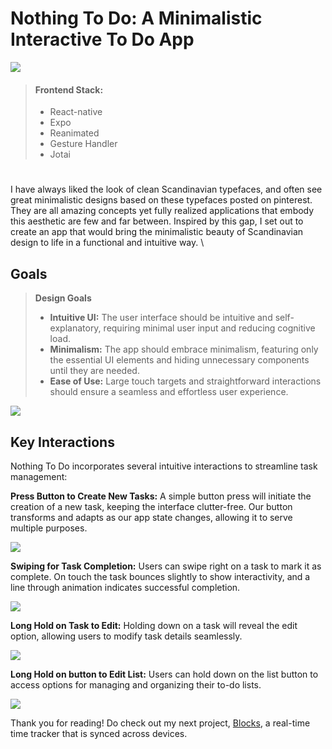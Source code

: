 # Nothing To Do: A Minimalistic Interactive To Do App

![](https://res.cloudinary.com/ds1s8ilcc/image/upload/v1709716905/Devsite/nothing-to-do/Nothing_To_Do-main_dk4esu.png)

> #### Frontend Stack:
> - React-native
> - Expo
> - Reanimated
> - Gesture Handler
> - Jotai
#
I have always liked the look of clean Scandinavian typefaces, and often see great minimalistic designs based on these typefaces posted on pinterest. They are all amazing concepts yet fully realized applications that embody this aesthetic are few and far between. Inspired by this gap, I set out to create an app that would bring the minimalistic beauty of Scandinavian design to life in a functional and intuitive way.
\
## Goals
> **Design Goals**
> - **Intuitive UI:** The user interface should be intuitive and self-explanatory, requiring minimal user input and reducing cognitive load.
> - **Minimalism:** The app should embrace minimalism, featuring only the essential UI elements and hiding unnecessary components until they are needed.
> - **Ease of Use:** Large touch targets and straightforward interactions should ensure a seamless and effortless user experience.

![](https://res.cloudinary.com/ds1s8ilcc/image/upload/v1709876635/Devsite/nothing-to-do/nothing-ui01-_wb978g.gif)

## Key Interactions
Nothing To Do incorporates several intuitive interactions to streamline task management:

**Press Button to Create New Tasks:** A simple button press will initiate the creation of a new task, keeping the interface clutter-free. Our button transforms and adapts as our app state changes, allowing it to serve multiple purposes.

![](https://res.cloudinary.com/ds1s8ilcc/image/upload/v1709990927/Devsite/nothing-to-do/nothing-ui05_nvfhsw.gif)

**Swiping for Task Completion:** Users can swipe right on a task to mark it as complete. On touch the task bounces slightly to show interactivity, and a line through animation indicates successful completion.

![](https://res.cloudinary.com/ds1s8ilcc/image/upload/v1709990453/Devsite/nothing-to-do/nothing-ui02_qz3jhz.gif)

**Long Hold on Task to Edit:** Holding down on a task will reveal the edit option, allowing users to modify task details seamlessly.

![](https://res.cloudinary.com/ds1s8ilcc/image/upload/v1709991146/Devsite/nothing-to-do/nothing-ui03_pnle8t.gif)

**Long Hold on button to Edit List:** Users can hold down on the list button to access options for managing and organizing their to-do lists.

![](https://res.cloudinary.com/ds1s8ilcc/image/upload/v1709990458/Devsite/nothing-to-do/nothing-ui04_rkauhi.gif)

Thank you for reading! Do check out my next project, [Blocks](https://github.com/jns-w/blocks), a real-time time tracker that is synced across devices.
